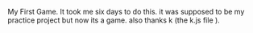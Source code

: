 My First Game. 
It took me six days to do this. 
it was supposed to be my practice project but now its a game. 
also thanks k (the k.js file ).
